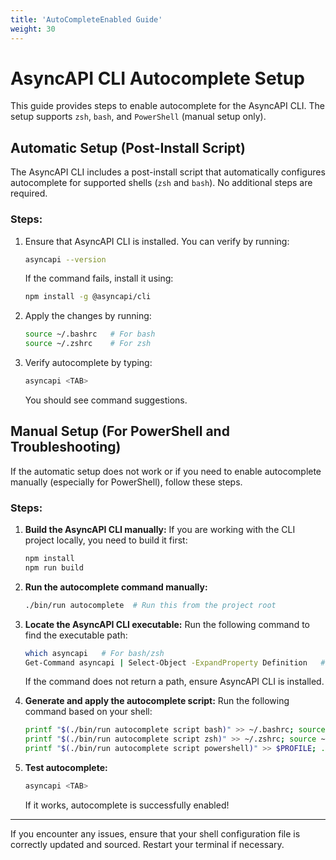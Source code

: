 ```yaml
---
title: 'AutoCompleteEnabled Guide'
weight: 30
---
```


# AsyncAPI CLI Autocomplete Setup

This guide provides steps to enable autocomplete for the AsyncAPI CLI. The setup supports `zsh`, `bash`, and `PowerShell` (manual setup only).

## Automatic Setup (Post-Install Script)
The AsyncAPI CLI includes a post-install script that automatically configures autocomplete for supported shells (`zsh` and `bash`). No additional steps are required.

### Steps:
1. Ensure that AsyncAPI CLI is installed. You can verify by running:
   ```sh
   asyncapi --version
   ```
   If the command fails, install it using:
   ```sh
   npm install -g @asyncapi/cli
   ```


2. Apply the changes by running:
   ```sh
   source ~/.bashrc   # For bash
   source ~/.zshrc    # For zsh
   ```

3. Verify autocomplete by typing:
   ```sh
   asyncapi <TAB>
   ```
   You should see command suggestions.

## Manual Setup (For PowerShell and Troubleshooting)
If the automatic setup does not work or if you need to enable autocomplete manually (especially for PowerShell), follow these steps.

### Steps:
1. **Build the AsyncAPI CLI manually:**
   If you are working with the CLI project locally, you need to build it first:
   ```sh
   npm install
   npm run build
   ```

2. **Run the autocomplete command manually:**
   ```sh
   ./bin/run autocomplete  # Run this from the project root
   ```

3. **Locate the AsyncAPI CLI executable:**
   Run the following command to find the executable path:
   ```sh
   which asyncapi   # For bash/zsh
   Get-Command asyncapi | Select-Object -ExpandProperty Definition   # For PowerShell
   ```
   If the command does not return a path, ensure AsyncAPI CLI is installed.

4. **Generate and apply the autocomplete script:**
   Run the following command based on your shell:
   ```sh
   printf "$(./bin/run autocomplete script bash)" >> ~/.bashrc; source ~/.bashrc   # For bash
   printf "$(./bin/run autocomplete script zsh)" >> ~/.zshrc; source ~/.zshrc       # For zsh
   printf "$(./bin/run autocomplete script powershell)" >> $PROFILE; . $PROFILE    # For PowerShell
   ```

5. **Test autocomplete:**
   ```sh
   asyncapi <TAB>
   ```
   If it works, autocomplete is successfully enabled!

---

If you encounter any issues, ensure that your shell configuration file is correctly updated and sourced. Restart your terminal if necessary.

